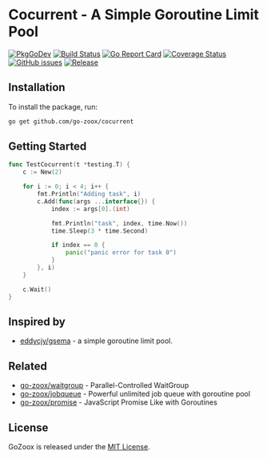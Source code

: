 # Cocurrent - A Simple Goroutine Limit Pool

[![PkgGoDev](https://pkg.go.dev/badge/github.com/go-zoox/cocurrent)](https://pkg.go.dev/github.com/go-zoox/cocurrent)
[![Build Status](https://github.com/go-zoox/cocurrent/actions/workflows/ci.yml/badge.svg?branch=master)](https://github.com/go-zoox/cocurrent/actions/workflows/ci.yml)
[![Go Report Card](https://goreportcard.com/badge/github.com/go-zoox/cocurrent)](https://goreportcard.com/report/github.com/go-zoox/cocurrent)
[![Coverage Status](https://coveralls.io/repos/github/go-zoox/cocurrent/badge.svg?branch=master)](https://coveralls.io/github/go-zoox/cocurrent?branch=master)
[![GitHub issues](https://img.shields.io/github/issues/go-zoox/cocurrent.svg)](https://github.com/go-zoox/cocurrent/issues)
[![Release](https://img.shields.io/github/tag/go-zoox/cocurrent.svg?label=Release)](https://github.com/go-zoox/cocurrent/tags)

## Installation
To install the package, run:
```bash
go get github.com/go-zoox/cocurrent
```

## Getting Started

```go
func TestCocurrent(t *testing.T) {
	c := New(2)

	for i := 0; i < 4; i++ {
		fmt.Println("Adding task", i)
		c.Add(func(args ...interface{}) {
			index := args[0].(int)

			fmt.Println("task", index, time.Now())
			time.Sleep(3 * time.Second)

			if index == 0 {
				panic("panic error for task 0")
			}
		}, i)
	}

	c.Wait()
}
```

## Inspired by
* [eddycjy/gsema](https://github.com/eddycjy/gsema) - a simple goroutine limit pool.

## Related
* [go-zoox/waitgroup](https://github.com/go-zoox/waitgroup) - Parallel-Controlled WaitGroup
* [go-zoox/jobqueue](https://github.com/go-zoox/jobqueue) - Powerful unlimited job queue with goroutine pool
* [go-zoox/promise](https://github.com/go-zoox/promise) - JavaScript Promise Like with Goroutines

## License
GoZoox is released under the [MIT License](./LICENSE).